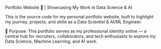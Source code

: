 Portfolio Website 🚀 | Showcasing My Work in Data Science & AI

This is the source code for my personal portfolio website, built to highlight my journey, projects, and skills as a Data Scientist & AI/ML Engineer.


🔹 Purpose:
This portfolio serves as my professional identity online — a central hub for recruiters, collaborators, and tech enthusiasts to explore my Data Science, Machine Learning, and AI work.
